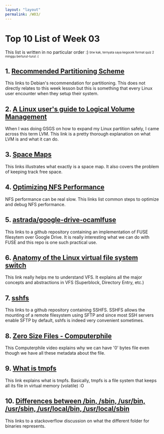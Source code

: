 ```yaml
---
layout: "layout"
permalink: /W03/
---
```


# Top 10 List of Week 03

This list is written in no particular order :)
<sub><sup>btw kak, ternyata saya kegocek format quiz 2 minggu berturut-turut :(</sup></sub>

## 1. [Recommended Partitioning Scheme](https://www.debian.org/releases/jessie/amd64/apcs03.html.en)

This links to Debian's recommendation for partitioning. This does not directly relates to this week lesson but this is something that every Linux user encounter when they setup their system.

## 2. [A Linux user's guide to Logical Volume Management](https://opensource.com/business/16/9/linux-users-guide-lvm)

When I was doing GSGS on how to expand my Linux partition safely, I came across this term LVM. This link is a pretty thorough explanation on what LVM is and what it can do.

## 3. [Space Maps](https://blogs.oracle.com/bonwick/space-maps)

This links illustrates what exactly is a space map. It also covers the problem of keeping track free space.

## 4. [Optimizing NFS Performance](https://tldp.org/HOWTO/NFS-HOWTO/performance.html)

NFS performance can be real slow. This links list common steps to optimize and debug NFS performance.

## 5. [astrada/google-drive-ocamlfuse](https://github.com/astrada/google-drive-ocamlfuse)

This links to a github repository containing an implementation of FUSE filesytem over Google Drive. It is really interesting what we can do with FUSE and this repo is one such practical use.

## 6. [Anatomy of the Linux virtual file system switch](https://developer.ibm.com/technologies/linux/tutorials/l-virtual-filesystem-switch/)

This link really helps me to understand VFS. It explains all the major concepts and abstractions in VFS (Superblock, Directory Entry, etc.)

## 7. [sshfs](https://github.com/libfuse/sshfs)

This links to a github repository containing SSHFS. SSHFS allows the mounting of a remote filesystem using SFTP and since most SSH servers enable SFTP by default, sshfs is indeed very convenient sometimes.

## 8. [Zero Size Files - Computerphile](https://www.youtube.com/watch?v=kiTTAbeqQKY)

This Computerphile video explains why we can have '0' bytes file even though we have all these metadata about the file.

## 9. [What is tmpfs](https://www.jamescoyle.net/knowledge/1659-what-is-tmpfs)

This link explains what is tmpfs. Basically, tmpfs is a file system that keeps all its file in virtual memory (volatile) :O

## 10. [Differences between /bin, /sbin, /usr/bin, /usr/sbin, /usr/local/bin, /usr/local/sbin](https://askubuntu.com/questions/308045/differences-between-bin-sbin-usr-bin-usr-sbin-usr-local-bin-usr-local)

This links to a stackoverflow discussion on what the different folder for binaries represents.
